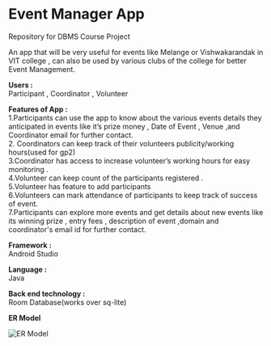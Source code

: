 # Event Manager App  
Repository  for DBMS Course Project  

An app that will be very useful for events like Melange or Vishwakarandak in VIT college , can also be used by various clubs of the college for better Event Management.    
  
**Users :**    
Participant , Coordinator , Volunteer     
    
**Features of App :**    
1.Participants can use the app to know about the various events details they anticipated in  events like it’s  prize money  , Date of Event , Venue ,and Coordinator email for further contact.  
2. Coordinators can keep track of their volunteers publicity/working hours(used for gp2)  
3.Coordinator  has access to increase volunteer’s working hours for easy monitoring .  
4.Volunteer can keep count of the participants registered .  
5.Volunteer has feature to add participants   
6.Volunteers can mark attendance of participants to keep track of success of event.  
7.Participants can explore more events and get details about new events like its winning prize , entry fees , description of event ,domain and coordinator's email id for further contact. 
  
**Framework :**       
Android Studio  
  
**Language :**        
Java  

**Back end technology :**     
Room Database(works over sq-lite)  

**ER Model**

  
![ER Model](https://github.com/sakshi170920/EventManagerApp/blob/master/ER%20MODEL%20DBMS.JPG)  




